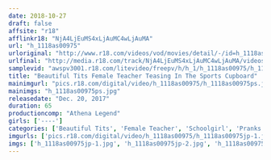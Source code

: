 ```yaml
---
date: 2018-10-27
draft: false
affsite: "r18"
afflinkr18: "NjA4LjEuMS4xLjAuMC4wLjAuMA"
url: "h_1118as00975"
urloriginal: "http://www.r18.com/videos/vod/movies/detail/-/id=h_1118as00975"
urlfinal: "http://media.r18.com/track/NjA4LjEuMS4xLjAuMC4wLjAuMA/videos/vod/movies/detail/-/id=h_1118as00975"
samplevid: "awspv3001.r18.com/litevideo/freepv/h/h_1/h_1118as00975/h_1118as00975_dmb_s.mp4"
title: "Beautiful Tits Female Teacher Teasing In The Sports Cupboard"
mainimgurl: "pics.r18.com/digital/video/h_1118as00975/h_1118as00975ps.jpg"
mainimgs: "h_1118as00975ps.jpg"
releasedate: "Dec. 20, 2017"
duration: 65
productioncomp: "Athena Legend"
girls: ['----']
categories: ['Beautiful Tits', 'Female Teacher', 'Schoolgirl', 'Pranks']
imgurls: ['pics.r18.com/digital/video/h_1118as00975/h_1118as00975jp-1.jpg', 'pics.r18.com/digital/video/h_1118as00975/h_1118as00975jp-2.jpg', 'pics.r18.com/digital/video/h_1118as00975/h_1118as00975jp-3.jpg', 'pics.r18.com/digital/video/h_1118as00975/h_1118as00975jp-4.jpg', 'pics.r18.com/digital/video/h_1118as00975/h_1118as00975jp-5.jpg', 'pics.r18.com/digital/video/h_1118as00975/h_1118as00975jp-6.jpg', 'pics.r18.com/digital/video/h_1118as00975/h_1118as00975jp-7.jpg', 'pics.r18.com/digital/video/h_1118as00975/h_1118as00975jp-8.jpg', 'pics.r18.com/digital/video/h_1118as00975/h_1118as00975jp-9.jpg', 'pics.r18.com/digital/video/h_1118as00975/h_1118as00975jp-10.jpg', 'pics.r18.com/digital/video/h_1118as00975/h_1118as00975jp-11.jpg', 'pics.r18.com/digital/video/h_1118as00975/h_1118as00975jp-12.jpg', 'pics.r18.com/digital/video/h_1118as00975/h_1118as00975jp-13.jpg', 'pics.r18.com/digital/video/h_1118as00975/h_1118as00975jp-14.jpg', 'pics.r18.com/digital/video/h_1118as00975/h_1118as00975jp-15.jpg', 'pics.r18.com/digital/video/h_1118as00975/h_1118as00975jp-16.jpg', 'pics.r18.com/digital/video/h_1118as00975/h_1118as00975jp-17.jpg', 'pics.r18.com/digital/video/h_1118as00975/h_1118as00975jp-18.jpg', 'pics.r18.com/digital/video/h_1118as00975/h_1118as00975jp-19.jpg', 'pics.r18.com/digital/video/h_1118as00975/h_1118as00975jp-20.jpg']
imgs: ['h_1118as00975jp-1.jpg', 'h_1118as00975jp-2.jpg', 'h_1118as00975jp-3.jpg', 'h_1118as00975jp-4.jpg', 'h_1118as00975jp-5.jpg', 'h_1118as00975jp-6.jpg', 'h_1118as00975jp-7.jpg', 'h_1118as00975jp-8.jpg', 'h_1118as00975jp-9.jpg', 'h_1118as00975jp-10.jpg', 'h_1118as00975jp-11.jpg', 'h_1118as00975jp-12.jpg', 'h_1118as00975jp-13.jpg', 'h_1118as00975jp-14.jpg', 'h_1118as00975jp-15.jpg', 'h_1118as00975jp-16.jpg', 'h_1118as00975jp-17.jpg', 'h_1118as00975jp-18.jpg', 'h_1118as00975jp-19.jpg', 'h_1118as00975jp-20.jpg']
---
```

